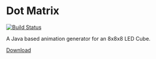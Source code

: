 # Dot Matrix
[![Build Status](https://travis-ci.org/dominikundtilo/dotmatrix.svg?branch=master)](https://travis-ci.org/dominikundtilo/dotmatrix)

A Java based animation generator for an 8x8x8 LED Cube.

[Download](https://github.com/dominikundtilo/dotmatrix/releases/latest)
